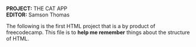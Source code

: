 **PROJECT:** THE CAT APP \
**EDITOR:** Samson Thomas

The following is the first HTML project that is a by product of freecodecamp. 
This file is to **help me remember** things about the structure of HTML. 
